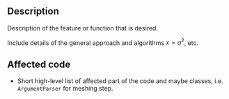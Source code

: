 ## Description

Description of the feature or function that is desired.

Include details of the general approach and algorithms $`x = a^2`$, etc.

## Affected code

- Short high-level list of affected part of the code and maybe classes, i.e. `ArgumentParser` for meshing step.